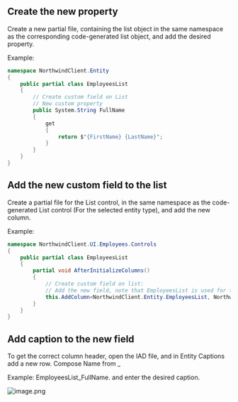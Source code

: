 ## Create the new property

Create a new partial file, containing the list object in the same namespace as the corresponding code-generated list object, and add the desired property.

Example:

```csharp
namespace NorthwindClient.Entity
{
    public partial class EmployeesList
    {
        // Create custom field on List
        // New custom property
        public System.String FullName
        {
            get
            {
                return $"{FirstName} {LastName}";
            }
        }
    }
}
```

## Add the new custom field to the list

Create a partial file for the List control, in the same namespace as the code-generated List control (For the selected entity type), and add the new column.

Example:

```csharp
namespace NorthwindClient.UI.Employees.Controls
{
    public partial class EmployeesList
    {
        partial void AfterInitializeColumns()
        {
            // Create custom field on list:
            // Add the new field, note that EmployeesList is used for the T and TResult generic types to be able to select the new field.
            this.AddColumn<NorthwindClient.Entity.EmployeesList, NorthwindClient.Entity.EmployeesList>(e => e.FullName, e => e.FullName, e => e.FullName);
        }
    }
}
```

## Add caption to the new field
To get the correct column header, open the IAD file, and in Entity Captions add a new row. Compose Name from <EntityName>_<PropertyName> 

Example: EmployeesList_FullName. and enter the desired caption.

 ![image.png](media/opret-custom-felt-på-liste_0.png)